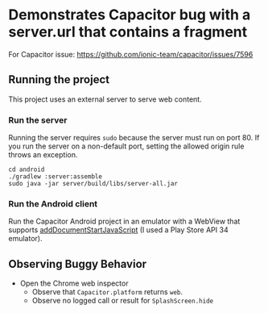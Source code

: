 # Demonstrates Capacitor bug with a server.url that contains a fragment

For Capacitor issue: https://github.com/ionic-team/capacitor/issues/7596

## Running the project

This project uses an external server to serve web content.

### Run the server

Running the server requires `sudo` because the server must run on port 80.
If you run the server on a non-default port, setting the allowed origin rule throws an exception.

```
cd android
./gradlew :server:assemble
sudo java -jar server/build/libs/server-all.jar
```

### Run the Android client

Run the Capacitor Android project in an emulator with a WebView that supports [addDocumentStartJavaScript](https://developer.android.com/reference/androidx/webkit/WebViewCompat#addDocumentStartJavaScript(android.webkit.WebView,java.lang.String,java.util.Set%3Cjava.lang.String%3E)) (I used a Play Store API 34 emulator).

## Observing Buggy Behavior

- Open the Chrome web inspector
  - Observe that `Capacitor.platform` returns `web`.
  - Observe no logged call or result for `SplashScreen.hide`
